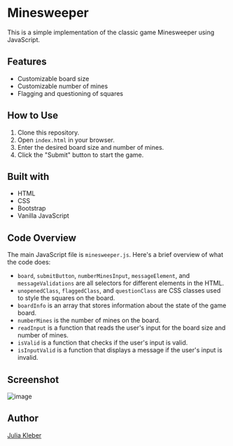 # Minesweeper

This is a simple implementation of the classic game Minesweeper using JavaScript.

## Features

- Customizable board size
- Customizable number of mines
- Flagging and questioning of squares

## How to Use

1. Clone this repository.
2. Open `index.html` in your browser.
3. Enter the desired board size and number of mines.
4. Click the "Submit" button to start the game.

## Built with

- HTML
- CSS
- Bootstrap
- Vanilla JavaScript

## Code Overview

The main JavaScript file is `minesweeper.js`. Here's a brief overview of what the code does:

- `board`, `submitButton`, `numberMinesInput`, `messageElement`, and `messageValidations` are all selectors for different elements in the HTML.
- `unopenedClass`, `flaggedClass`, and `questionClass` are CSS classes used to style the squares on the board.
- `boardInfo` is an array that stores information about the state of the game board.
- `numberMines` is the number of mines on the board.
- `readInput` is a function that reads the user's input for the board size and number of mines.
- `isValid` is a function that checks if the user's input is valid.
- `isInputValid` is a function that displays a message if the user's input is invalid.

## Screenshot

![image](https://github.com/GoldieCrystal/Minesweeper/assets/142741980/a53f0e2a-596f-4d22-a2c3-0d979438af07)

## Author

[Julia Kleber](https://github.com/GoldieCrystal)

